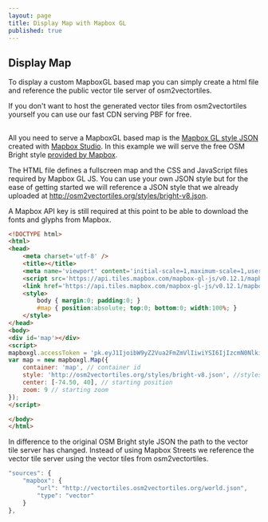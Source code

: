 ```yaml
---
layout: page
title: Display Map with Mapbox GL
published: true
---
```


## Display Map

To display a custom MapboxGL based map you can simply create a html file and
reference the public vector tile server of osm2vectortiles.

If you don't want to host the generated vector tiles from osm2vectortiles yourself you can use
our fast CDN serving PBF for free.

## 

All you need to serve a MapboxGL based map is the [Mapbox GL style JSON](https://www.mapbox.com/mapbox-gl-style-spec/) created
with [Mapbox Studio](https://www.mapbox.com/mapbox-studio/).
In this example we will serve the free OSM Bright style [provided by Mapbox](https://github.com/mapbox/mapbox-gl-styles).

The HTML file defines a fullscreen map and the CSS and JavaScript files required by Mapbox GL JS.
You can use your own JSON style but for the ease of getting started we will reference a JSON style that
we already uploaded at http://osm2vectortiles.org/styles/bright-v8.json.

A Mapbox API key is still required at this point to be able to download the fonts and glyphs from Mapbox.

```html
<!DOCTYPE html>
<html>
<head>
    <meta charset='utf-8' />
    <title></title>
    <meta name='viewport' content='initial-scale=1,maximum-scale=1,user-scalable=no' />
    <script src='https://api.tiles.mapbox.com/mapbox-gl-js/v0.12.1/mapbox-gl.js'></script>
    <link href='https://api.tiles.mapbox.com/mapbox-gl-js/v0.12.1/mapbox-gl.css' rel='stylesheet' />
    <style>
        body { margin:0; padding:0; }
        #map { position:absolute; top:0; bottom:0; width:100%; }
    </style>
</head>
<body>
<div id='map'></div>
<script>
mapboxgl.accessToken = 'pk.eyJ1IjoibW9yZ2Vua2FmZmVlIiwiYSI6IjIzcmN0NlkifQ.0LRTNgCc-envt9d5MzR75w';
var map = new mapboxgl.Map({
    container: 'map', // container id
    style: 'http://osm2vectortiles.org/styles/bright-v8.json', //stylesheet location
    center: [-74.50, 40], // starting position
    zoom: 9 // starting zoom
});
</script>

</body>
</html>
```

In difference to the original OSM Bright style JSON the path to the vector tile server has changed.
Instead of using Mapbox Streets we reference the vector tile server using the vector tiles from osm2vectortiles.

```javascript
"sources": {
    "mapbox": {
        "url": "http://vectortiles.osm2vectortiles.org/world.json",
        "type": "vector"
    }
},
```
